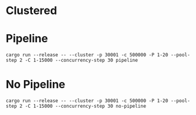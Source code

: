 Clustered
=========

# Pipeline

```
cargo run --release -- --cluster -p 30001 -c 500000 -P 1-20 --pool-step 2 -C 1-15000 --concurrency-step 30 pipeline
```

# No Pipeline

```
cargo run --release -- --cluster -p 30001 -c 500000 -P 1-20 --pool-step 2 -C 1-15000 --concurrency-step 30 no-pipeline
```